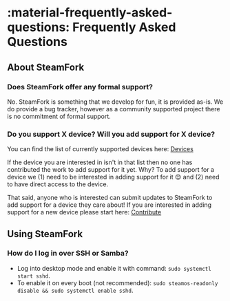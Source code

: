 # :material-frequently-asked-questions: Frequently Asked Questions

## About SteamFork

### Does SteamFork offer any formal support?
No. SteamFork is something that we develop for fun, it is provided as-is.  We do provide a bug tracker, however as a community supported project there is no commitment of formal support.

### Do you support X device?  Will you add support for X device?
You can find the list of currently supported devices here: [Devices](../devices)

If the device you are interested in isn't in that list then no one has contributed the work to add support for it yet.  Why? To add support for a device we (1) need to be interested in adding support for it 😊 and (2) need to have direct access to the device.

That said, anyone who is interested can submit updates to SteamFork to add support for a device they care about! If you are interested in adding support for a new device please start here: [Contribute](../contribute)

## Using SteamFork

### How do I log in over SSH or Samba?
* Log into desktop mode and enable it with command: `sudo systemctl start sshd`.
* To enable it on every boot (not recommended): `sudo steamos-readonly disable && sudo systemctl enable sshd`.

